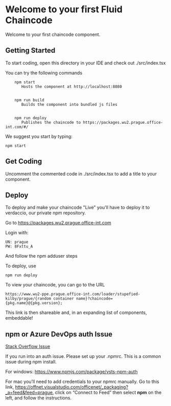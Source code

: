 # Welcome to your first Fluid Chaincode

Welcome to your first chaincode component.

## Getting Started
To start coding, open this directory in your IDE and check out ./src/index.tsx

You can try the following commands

````
    npm start
       Hosts the component at http://localhost:8080


    npm run build
       Builds the component into bundled js files


    npm run deploy
       Publishes the chaincode to https://packages.wu2.prague.office-int.com/#/
````

We suggest you start by typing:
	
    npm start


## Get Coding

Uncomment the commented code in ./src/index.tsx to add a title to your component.


## Deploy

To deploy and make your chaincode "Live" you'll have to deploy it to verdaccio, our private npm repository.

Go to https://packages.wu2.prague.office-int.com

Login with:

    UN: prague
    PW: 8Fxttu_A

And follow the npm adduser steps

To deploy, use

    npm run deploy


To view your chaincode, you can go to the URL

    https://www.wu2-ppe.prague.office-int.com/loader/stupefied-kilby/prague/{random container name}?chaincode={pkg.name}@{pkg.version};

This link is then shareable and, in an expanding list of components, embeddable!

## npm or Azure DevOps auth Issue

[Stack Overflow Issue](https://stackoverflow.microsoft.com/questions/137930/npm-install-fails-with-auth-issues/137931#137931)

If you run into an auth issue. Please set up your .npmrc. This is a common issue during npm install.

For windows: https://www.npmjs.com/package/vsts-npm-auth

For mac you’ll need to add credentials to your npmrc manually. Go to this link, https://offnet.visualstudio.com/officenet/_packaging?_a=feed&feed=prague, click on “Connect to Feed” then select **npm** on the left, and follow the instructions.


